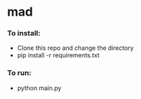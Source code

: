 # mad

### To install:
  - Clone this repo and change the directory
  - pip install -r requirements.txt

### To run:
  - python main.py
